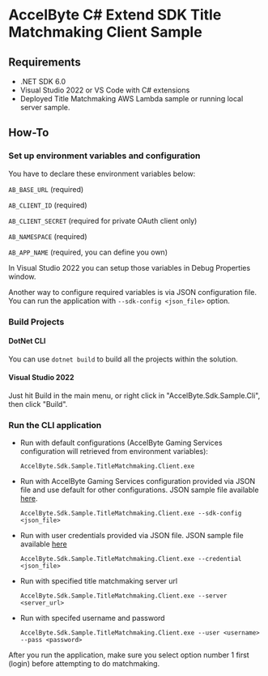 # AccelByte C# Extend SDK Title Matchmaking Client Sample

## Requirements

- .NET SDK 6.0
- Visual Studio 2022 or VS Code with C# extensions
- Deployed Title Matchmaking AWS Lambda sample or running local server sample.

## How-To

### Set up environment variables and configuration
You have to declare these environment variables below:

`AB_BASE_URL` (required)

`AB_CLIENT_ID` (required)

`AB_CLIENT_SECRET` (required for private OAuth client only)

`AB_NAMESPACE` (required)

`AB_APP_NAME` (required, you can define you own)

In Visual Studio 2022 you can setup those variables in Debug Properties window.

Another way to configure required variables is via JSON configuration file. You can run the application with `--sdk-config <json_file>` option.

### Build Projects

#### DotNet CLI
You can use `dotnet build` to build all the projects within the solution.

#### Visual Studio 2022
Just hit Build in the main menu, or right click in "AccelByte.Sdk.Sample.Cli", then click "Build".

### Run the CLI application

- Run with default configurations (AccelByte Gaming Services configuration will retrieved from environment variables):

    `AccelByte.Sdk.Sample.TitleMatchmaking.Client.exe`

- Run with AccelByte Gaming Services configuration provided via JSON file and use default for other configurations. JSON sample file available [here](ab_config_sample.json).

    `AccelByte.Sdk.Sample.TitleMatchmaking.Client.exe --sdk-config <json_file>`

- Run with user credentials provided via JSON file. JSON sample file available [here](credential_sample.json)

    `AccelByte.Sdk.Sample.TitleMatchmaking.Client.exe --credential <json_file>`

- Run with specified title matchmaking server url

    `AccelByte.Sdk.Sample.TitleMatchmaking.Client.exe --server <server_url>`

- Run with specifed username and password

    `AccelByte.Sdk.Sample.TitleMatchmaking.Client.exe --user <username> --pass <password>`

After you run the application, make sure you select option number 1 first (login) before attempting to do matchmaking.